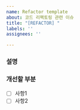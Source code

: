 ```yaml
---
name: Refactor template
about: 코드 리팩토링 관련 이슈
title: "[REFACTOR] "
labels: ''
assignees: ''

---
```


### 설명

### 개선할 부분

- [ ] 사항1
- [ ] 사항2
